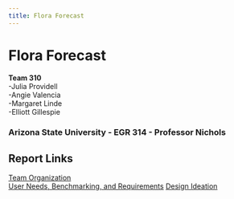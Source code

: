 ```yaml
---
title: Flora Forecast
---
```

# Flora Forecast
**Team 310**  
-Julia Providell  
-Angie Valencia  
-Margaret Linde  
-Elliott Gillespie   

### Arizona State University - EGR 314 - Professor Nichols

## Report Links  
[Team Organization](Team_Organization.md)  
[User Needs, Benchmarking, and Requirements](User_Needs-Benchmarking-Requirements.md)
[Design Ideation](Design_Ideation.md)




